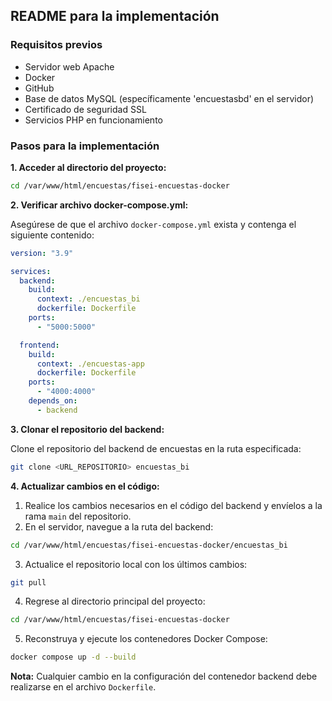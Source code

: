 ## README para la implementación
### Requisitos previos

* Servidor web Apache
* Docker
* GitHub
* Base de datos MySQL (específicamente 'encuestasbd' en el servidor)
* Certificado de seguridad SSL
* Servicios PHP en funcionamiento

### Pasos para la implementación

**1. Acceder al directorio del proyecto:**

```bash
cd /var/www/html/encuestas/fisei-encuestas-docker
```

**2. Verificar archivo docker-compose.yml:**

Asegúrese de que el archivo `docker-compose.yml` exista y contenga el siguiente contenido:

```yaml
version: "3.9"

services:
  backend:
    build:
      context: ./encuestas_bi
      dockerfile: Dockerfile
    ports:
      - "5000:5000"

  frontend:
    build:
      context: ./encuestas-app
      dockerfile: Dockerfile
    ports:
      - "4000:4000"
    depends_on:
      - backend
```

**3. Clonar el repositorio del backend:**

Clone el repositorio del backend de encuestas en la ruta especificada:

```bash
git clone <URL_REPOSITORIO> encuestas_bi
```

**4. Actualizar cambios en el código:**

1. Realice los cambios necesarios en el código del backend y envíelos a la rama `main` del repositorio.
2. En el servidor, navegue a la ruta del backend:

```bash
cd /var/www/html/encuestas/fisei-encuestas-docker/encuestas_bi
```

3. Actualice el repositorio local con los últimos cambios:

```bash
git pull
```

4. Regrese al directorio principal del proyecto:

```bash
cd /var/www/html/encuestas/fisei-encuestas-docker
```

5. Reconstruya y ejecute los contenedores Docker Compose:

```bash
docker compose up -d --build
```

**Nota:** Cualquier cambio en la configuración del contenedor backend debe realizarse en el archivo `Dockerfile`.
